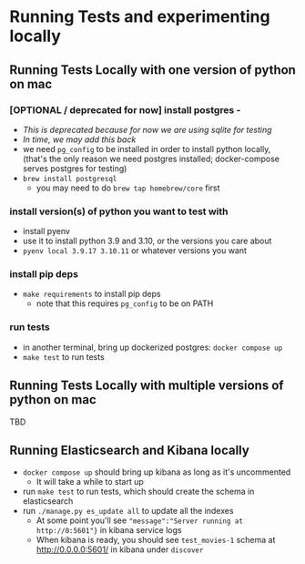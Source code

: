 # Running Tests and experimenting locally

## Running Tests Locally with one version of python on mac

### [OPTIONAL / deprecated for now] install postgres - 
* _This is deprecated because for now we are using sqlite for testing_
* _In time, we may add this back_
* we need `pg_config` to be installed in order to install python locally,
  (that's the only reason we need postgres installed; docker-compose serves postgres for testing)
* `brew install postgresql`
  * you may need to do `brew tap homebrew/core` first

### install version(s) of python you want to test with 
* install pyenv
* use it to install python 3.9 and 3.10, or the versions you care about
* `pyenv local 3.9.17 3.10.11` or whatever versions you want

### install pip deps
* `make requirements` to install pip deps
  * note that this requires `pg_config` to be on PATH

### run tests
* in another terminal, bring up dockerized postgres: `docker compose up`
* `make test` to run tests

## Running Tests Locally with multiple versions of python on mac
TBD

## Running Elasticsearch and Kibana locally
* `docker compose up` should bring up kibana as long as it's uncommented
  * It will take a while to start up
* run `make test` to run tests, which should create the schema in elasticsearch
* run `./manage.py es_update all` to update all the indexes
  * At some point you'll see `"message":"Server running at http://0:5601"}` in kibana service logs
  * When kibana is ready, you should see `test_movies-1` schema at http://0.0.0.0:5601/ in kibana under `discover`
